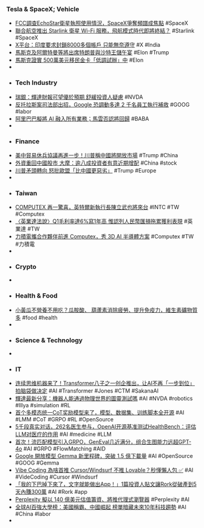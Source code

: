 ### Tesla & SpaceX; Vehicle
- [FCC調查EchoStar衛星執照使用情況，SpaceX爭奪頻譜成焦點](https://www.forecastock.tw/article/cmoneyairesearcher-af79e313-2f67-11f0-9645-13d4b21601d3) #SpaceX
- [聯合航空推出 Starlink 衛星 Wi-Fi 服務，飛航模式時代即將終結？](https://search.app/J9i1y) #Starlink #SpaceX
- [X平台：印度要求封鎖8000多個帳戶 只能無奈遵守](https://search.app/swr5y) #X #India
- [馬斯克及阿爾特曼等將出席特朗普與沙特王儲午宴](https://www2.hkej.com/instantnews/international/article/4083221/馬斯克及阿爾特曼等將出席特朗普與沙特王儲午宴) #Elon #Trump
- [馬斯克證實 500萬美元移民金卡「低調試辦」中](https://tw.news.yahoo.com/馬斯克證實-500萬美元移民金卡-低調試辦-中-211211240.html) #Elon
-
- ### Tech Industry
- [瑞銀：輝達財報可望優於預期 舒緩投資人疑慮](https://search.app/PBP6S) #NVDA
- [反托拉斯案司法部出招，Google 恐調動多達 2 千名員工執行補救](https://search.app/d56sU) #GOOG #labor
- [阿里巴巴擬將 AI 融入所有業務；馬雲否認將回歸](https://search.app/9eiGP) #BABA
-
- ### Finance
- [美中貿易休兵協議再進一步！川普稱中國將開放市場](https://search.app/8S6V4) #Trump #China
- [外資重回中國股市 大摩：逾八成投資者有意近期增配](https://search.app/aDp9H) #China #stock
- [川普矛頭轉向 怒批歐盟「比中國更惡劣」](https://news.cnyes.com/news/id/5976843) #Trump #Europe
-
- ### Taiwan
- [COMPUTEX 再一驚喜，英特爾新執行長陳立武也將來台](https://finance.technews.tw/2025/05/13/lip-bu-tan-coming-taiwan/) #INTC #TW #Computex
- [〈英業達法說〉Q1毛利率達6%寫1年高 惟認列人民幣匯損拖累獲利表現](https://news.cnyes.com/news/id/5977160) #英業達 #TW
- [力積電攜合作夥伴前進 Computex，秀 3D AI 半導體方案](https://search.app/wLhvp) #Computex #TW #力積電
-
- ### Crypto
-
- ### Health & Food
- [小黃瓜不營養不用吃？瓜胺酸、 葫蘆素消除疲勞、提升免疫力，維生素礦物質多](https://search.app/mqSrt) #food #health
-
- ### Science & Technology
-
- ### IT
- [连续思维机器来了！Transformer八子之一创企推出，让AI不再「一步到位」拍脑袋做决定](https://www.jiqizhixin.com/articles/2025-05-12-14) #AI #Transformer #Jones #CTM #SakanaAI
- [輝達最新分享：機器人能通過物理世界的圖靈測試嗎](https://search.app/5EHbH) #AI #NVDA #robotics #Illya #simulation #RL
- [首个多模态统一CoT奖励模型来了，模型、数据集、训练脚本全开源](https://www.jiqizhixin.com/articles/2025-05-13-8) #AI #LMM #CoT #GRPO #RL #OpenSource
- [5千段真实对话，262名医生参与，OpenAI开源基准测试HealthBench：评估LLM对医疗的作用](https://www.jiqizhixin.com/articles/2025-05-13-4) #AI #medicine #LLM
- [首次！流匹配模型引入GRPO，GenEval几近满分，组合生图能力远超GPT-4o](https://www.jiqizhixin.com/articles/2025-05-13-7) #AI #GRPO #FlowMatching #AID
- [Google 開放模型 Gemma 新里程碑，突破 1.5 億下載量](https://search.app/1LwXp) #AI #OpenSource #GOOG #Gemma
- [Vibe Coding 為啥首推 Cursor/Windsurf 不推 Lovable？秒懂懶人包 ✅](https://search.app/d6q2X) #AI #VideCoding #Cursor #Windsurf
- [「我的下巴掉下來了，文字就能做出App！」1篇投資人貼文讓Rork從破產到5天內賺300萬](https://search.app/ifV7r) #AI #Rork #app
- [Perplexity 擬以 140 億美元估值籌資、將推代理式瀏覽器](https://search.app/qxnBu) #Perplexity #AI
- [全球AI百強大學榜：美國稱霸、中國崛起 榜單暗藏未來10年科技趨勢](https://search.app/LFzYq) #AI #China #labor
-